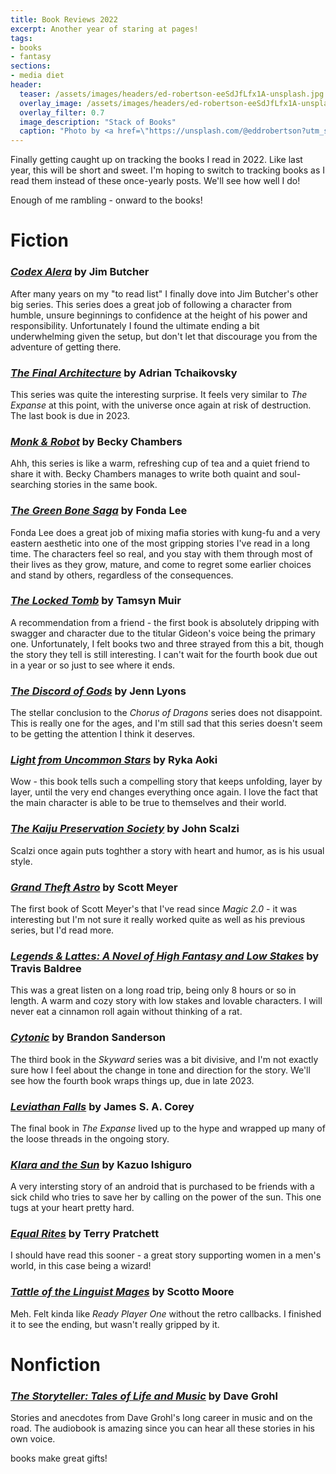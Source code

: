 ```yaml
---
title: Book Reviews 2022
excerpt: Another year of staring at pages!
tags:
- books
- fantasy
sections:
- media diet
header:
  teaser: /assets/images/headers/ed-robertson-eeSdJfLfx1A-unsplash.jpg
  overlay_image: /assets/images/headers/ed-robertson-eeSdJfLfx1A-unsplash.jpg
  overlay_filter: 0.7
  image_description: "Stack of Books"
  caption: "Photo by <a href=\"https://unsplash.com/@eddrobertson?utm_source=unsplash&utm_medium=referral&utm_content=creditCopyText\">Ed Robertson</a> on <a href=\"https://unsplash.com/images/things/book?utm_source=unsplash&utm_medium=referral&utm_content=creditCopyText\">Unsplash</a>"
---
```


Finally getting caught up on tracking the books I read in 2022. Like last year, this will be short and sweet. I'm hoping to switch to tracking books as I read them instead of these once-yearly posts. We'll see how well I do!

<!--more-->

Enough of me rambling - onward to the books!

# Fiction

### _**[Codex Alera](https://www.amazon.com/dp/B0841YPYWT)**_ by Jim Butcher

After many years on my "to read list" I finally dove into Jim Butcher's other big series. This series does a great job of following a character from humble, unsure beginnings to confidence at the height of his power and responsibility. Unfortunately I found the ultimate ending a bit underwhelming given the setup, but don't let that discourage you from the adventure of getting there.

### _**[The Final Architecture](https://www.amazon.com/dp/B08HQC8B6Z)**_ by Adrian Tchaikovsky

This series was quite the interesting surprise. It feels very similar to _The Expanse_ at this point, with the universe once again at risk of destruction. The last book is due in 2023. 

### _**[Monk & Robot](https://www.amazon.com/dp/B08HH86QFL)**_ by Becky Chambers

Ahh, this series is like a warm, refreshing cup of tea and a quiet friend to share it with. Becky Chambers manages to write both quaint and soul-searching stories in the same book.

### _**[The Green Bone Saga](https://www.amazon.com/dp/B08561RN43)**_ by Fonda Lee

Fonda Lee does a great job of mixing mafia stories with kung-fu and a very eastern aesthetic into one of the most gripping stories I've read in a long time. The characters feel so real, and you stay with them through most of their lives as they grow, mature, and come to regret some earlier choices and stand by others, regardless of the consequences. 

### _**[The Locked Tomb](https://www.amazon.com/dp/B07YZK34P7)**_ by Tamsyn Muir

A recommendation from a friend - the first book is absolutely dripping with swagger and character due to the titular Gideon's voice being the primary one. Unfortunately, I felt books two and three strayed from this a bit, though the story they tell is still interesting. I can't wait for the fourth book due out in a year or so just to see where it ends.

### _**[The Discord of Gods](https://www.amazon.com/dp/B09HPM6XM2)**_ by Jenn Lyons

The stellar conclusion to the _Chorus of Dragons_ series does not disappoint. This is really one for the ages, and I'm still sad that this series doesn't seem to be getting the attention I think it deserves.

### _**[Light from Uncommon Stars](https://www.amazon.com/dp/B08QGJDSCK)**_ by Ryka Aoki

Wow - this book tells such a compelling story that keeps unfolding, layer by layer, until the very end changes everything once again. I love the fact that the main character is able to be true to themselves and their world. 

### _**[The Kaiju Preservation Society](https://www.amazon.com/dp/B0927B1P8L)**_ by John Scalzi

Scalzi once again puts toghther a story with heart and humor, as is his usual style. 

### _**[Grand Theft Astro](https://www.amazon.com/dp/B09QJ99FTN)**_ by Scott Meyer

The first book of Scott Meyer's that I've read since _Magic 2.0_ - it was interesting but I'm not sure it really worked quite as well as his previous series, but I'd read more. 

### _**[Legends & Lattes: A Novel of High Fantasy and Low Stakes](https://www.amazon.com/dp/B0B3755RV9)**_ by Travis Baldree

This was a great listen on a long road trip, being only 8 hours or so in length. A warm and cozy story with low stakes and lovable characters. I will never eat a cinnamon roll again without thinking of a rat. 

### _**[Cytonic](https://www.amazon.com/dp/B093P86W32)**_ by Brandon Sanderson

The third book in the _Skyward_ series was a bit divisive, and I'm not exactly sure how I feel about the change in tone and direction for the story. We'll see how the fourth book wraps things up, due in late 2023.

### _**[Leviathan Falls](https://www.amazon.com/dp/B08Y8LBCLH/)**_ by James S. A. Corey

The final book in _The Expanse_ lived up to the hype and wrapped up many of the loose threads in the ongoing story. 

### _**[Klara and the Sun](https://www.amazon.com/dp/B08B7V6CQ8)**_ by Kazuo Ishiguro

A very intersting story of an android that is purchased to be friends with a sick child who tries to save her by calling on the power of the sun. This one tugs at your heart pretty hard.

### _**[Equal Rites](https://www.amazon.com/dp/B000W9393Y)**_ by Terry Pratchett

I should have read this sooner - a great story supporting women in a men's world, in this case being a wizard!

### _**[Tattle of the Linguist Mages](https://www.amazon.com/dp/B0927D791J/)**_ by Scotto Moore

Meh. Felt kinda like _Ready Player One_ without the retro callbacks. I finished it to see the ending, but wasn't really gripped by it.

# Nonfiction

### _**[The Storyteller: Tales of Life and Music](https://www.amazon.com/dp/B091Q9VCP4)**_ by Dave Grohl

Stories and anecdotes from Dave Grohl's long career in music and on the road. The audiobook is amazing since you can hear all these stories in his own voice. 

<p class="custom__signature">books make great gifts!</p>